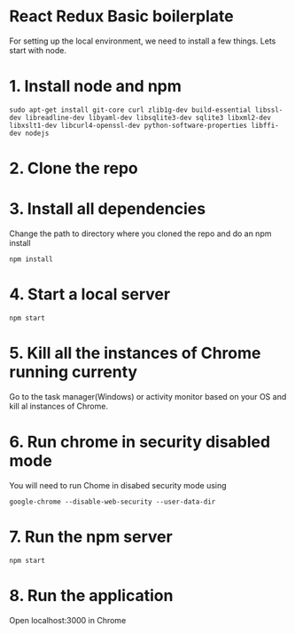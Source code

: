 # React Redux Basic boilerplate

For setting up the local environment, we need to install a few things. Lets start with node.

# 1. Install node and npm

```
sudo apt-get install git-core curl zlib1g-dev build-essential libssl-dev libreadline-dev libyaml-dev libsqlite3-dev sqlite3 libxml2-dev libxslt1-dev libcurl4-openssl-dev python-software-properties libffi-dev nodejs

```
# 2. Clone the repo

# 3. Install all dependencies

Change the path to directory where you cloned the repo and do an npm install

```
npm install
```
# 4. Start a local server

```
npm start
```

# 5. Kill all the instances of Chrome running currenty

Go to the task manager(Windows) or activity monitor based on your OS and kill al instances of Chrome.

# 6. Run chrome in security disabled mode

You will need to run Chome in disabed security mode using

```
google-chrome --disable-web-security --user-data-dir
```
# 7. Run the npm server

```
npm start
```
# 8. Run the application

Open localhost:3000 in Chrome
